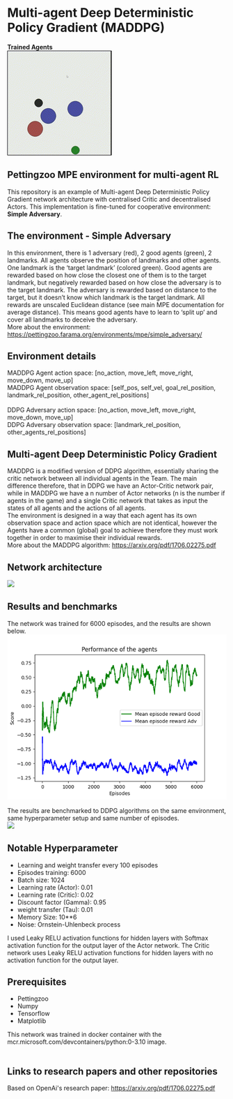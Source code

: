 # Multi-agent Deep Deterministic Policy Gradient (MADDPG)


**Trained Agents** <br/>
![](plots/trained_agents.gif)<br/>


## Pettingzoo MPE environment for multi-agent RL
This repository is an example of Multi-agent Deep Deterministic Policy Gradient network architecture with centralised Critic and decentralised Actors. This implementation is fine-tuned for cooperative environment: **Simple Adversary**. <br/>


## The environment - Simple Adversary
In this environment, there is 1 adversary (red), 2 good agents (green), 2 landmarks. All agents observe the position of landmarks and other agents. One landmark is the ‘target landmark’ (colored green). Good agents are rewarded based on how close the closest one of them is to the target landmark, but negatively rewarded based on how close the adversary is to the target landmark. The adversary is rewarded based on distance to the target, but it doesn’t know which landmark is the target landmark. All rewards are unscaled Euclidean distance (see main MPE documentation for average distance). This means good agents have to learn to ‘split up’ and cover all landmarks to deceive the adversary. <br/>
More about the environment: https://pettingzoo.farama.org/environments/mpe/simple_adversary/ <br/>

## Environment details
MADDPG Agent action space: [no_action, move_left, move_right, move_down, move_up] <br/>
MADDPG Agent observation space: [self_pos, self_vel, goal_rel_position, landmark_rel_position, other_agent_rel_positions] <br/>
<br/>
DDPG Adversary action space: [no_action, move_left, move_right, move_down, move_up] <br/>
DDPG Adversary observation space: [landmark_rel_position, other_agents_rel_positions] <br/>

## Multi-agent Deep Deterministic Policy Gradient
MADDPG is a modified version of DDPG algorithm, essentially sharing the critic network between all individual agents in the Team. The main difference therefore, that in DDPG we have an Actor-Critic network pair, while in MADDPG we have a n number of Actor networks (n is the number if agents in the game) and a single Critic network that takes as input the states of all agents and the actions of all agents. <br/>
The environment is designed in a way that each agent has its own observation space and action space which are not identical, however the Agents have a common (global) goal to achieve therefore they must work together in order to maximise their individual rewards. <br/>
More about the MADDPG algorithm: https://arxiv.org/pdf/1706.02275.pdf<br/>


## Network architecture
![](plots/network.png)<br/>

## Results and benchmarks
The network was trained for 6000 episodes, and the results are shown below. <br/>
![](plots/MADDPG.png)<br/>

The results are benchmarked to DDPG algorithms on the same environment, same hyperparameter setup and same number of episodes. 
<br/>
![](plots/MADDPG_DDPG.png)<br/>


## Notable Hyperparameter
- Learning and weight transfer every 100 episodes
- Episodes training: 6000
- Batch size: 1024
- Learning rate (Actor): 0.01
- Learning rate (Critic): 0.02
- Discount factor (Gamma): 0.95
- weight transfer (Tau): 0.01
- Memory Size: 10**6
- Noise: Ornstein-Uhlenbeck process

I used Leaky RELU activation functions for hidden layers with Softmax activation function for the output layer of the Actor network. The Critic network uses Leaky RELU activation functions for hidden layers with no activation function for the output layer. <br/>

## Prerequisites
* Pettingzoo 
* Numpy
* Tensorflow
* Matplotlib

This network was trained in docker container with the mcr.microsoft.com/devcontainers/python:0-3.10 image. <br/> 
<br/>

## Links to research papers and other repositories
Based on OpenAi's research paper: https://arxiv.org/pdf/1706.02275.pdf <br/>

